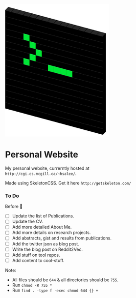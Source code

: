 ![](logo.png)

# Personal Website
My personal website, currerntly hosted at `http://cgi.cs.mcgill.ca/~hsalee/`.

Made using SkeletonCSS. Get it here `http://getskeleton.com/`

### To Do 

Before :ship:

- [ ] Update the list of Publications.
- [ ] Update the CV.
- [ ] Add more detailed About Me.
- [ ] Add more details on research projects.
- [ ] Add abstracts, gist and results from publications.
- [ ] Add the twitter json as blog post.
- [ ] Write the blog post on Reddit2Vec.
- [ ] Add stuff on tool repos.
- [ ] Add content to cool-stuff.

Note: 
* All files should be `644` & all directories should be `755`.
* Run `chmod -R 755 *`
* Run `find . -type f -exec chmod 644 {} +`
